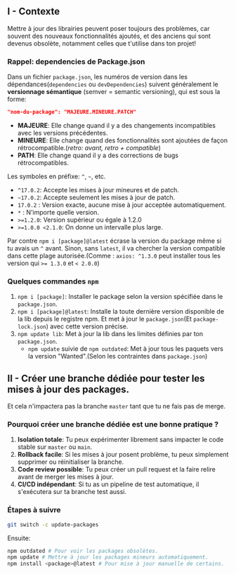 ## I - Contexte
Mettre à jour des librairies peuvent poser toujours des problèmes, car souvent des nouveaux fonctionnalités ajoutés, et des anciens qui sont devenus obsolète, notamment celles que t'utilise dans ton projet!

### Rappel: dependencies de Package.json
Dans un fichier ``package.json``, les numéros de version dans les dépendances(``dependencies`` ou ``devDependencies``) suivent généralement le __versionnage sémantique__ (semver = semantic versioning), qui est sous la forme:
````json
"nom-du-package": "MAJEURE.MINEURE.PATCH"
````
* __MAJEURE__: Elle change quand il y a des changements incompatibles avec les versions précédentes.
* __MINEURE__: Elle change quand des fonctionnalités sont ajoutées de façon rétrocompatible.(_retro: avant, retro + compatible_)
* __PATH__: Elle change quand il y a des corrections de bugs rétrocompatibles.

Les symboles en préfixe: ``^``, ``~``, etc.
* ``^17.0.2``: Accepte les mises à jour mineures et de patch.
* ``~17.0.2``: Accepte seulement les mises à jour de patch.
* ``17.0.2`` : Version exacte, aucune mise à jour acceptée automatiquement.
* ``*`` : N'importe quelle version.
* ``>=1.2.0``: Version supérieur ou égale à 1.2.0
* ``>=1.0.0 <2.1.0``: On donne un intervalle plus large.

Par contre ``npm i [package]@latest`` écrase la version du package même si tu avais un ``^`` avant.
Sinon, sans ``latest``, il va chercher la version compatible dans cette plage autorisée.(Comme : ``axios: ^1.3.0`` peut installer tous les version qui ``>= 1.3.0`` et ``< 2.0.0``)

### Quelques commandes ``npm``
1. ``npm i [package]``: Installer le package selon la version spécifiée dans le ``package.json``.
2. ``npm i [package]@latest``: Installe la toute dernière version disponible de la lib depuis le registre npm. Et met à jour le ``package.json``(Et ``package-lock.json``) avec cette version précise.
3. ``npm update lib``: Met à jour la lib dans les limites définies par ton ``package.json``.
	* ``npm update`` suivie de ``npm outdated``: Met à jour tous les paquets vers la version "Wanted".(Selon les contraintes dans ``package.json``)

## II - Créer une branche dédiée pour tester les mises à jour des packages.
Et cela n'impactera pas la branche ``master`` tant que tu ne fais pas de merge.

### Pourquoi créer une branche dédiée est une bonne pratique ?
1. __Isolation totale__: Tu peux expérimenter librement sans impacter le code stable sur ``master`` ou ``main``.
2. __Rollback facile__: Si les mises à jour posent problème, tu peux simplement supprimer ou réinitialiser la branche.
3. __Code review possible__: Tu peux créer un pull request et la faire relire avant de merger les mises à jour.
4. __CI/CD indépendant__: Si tu as un pipeline de test automatique, il s'exécutera sur ta branche test aussi.

### Étapes à suivre
````bash
git switch -c update-packages
````
Ensuite:
````bash
npm outdated # Pour voir les packages obsolètes.
npm update # Mettre à jour les packages mineurs automatiquement.
npm install <package>@latest # Pour mise à jour manuelle de certains.
````

